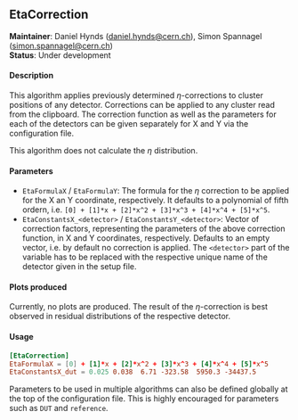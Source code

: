 ## EtaCorrection
**Maintainer**: Daniel Hynds (<daniel.hynds@cern.ch>), Simon Spannagel (<simon.spannagel@cern.ch>)  
**Status**: Under development  

#### Description
This algorithm applies previously determined $`\eta`$-corrections to cluster positions of any detector. Corrections can be applied to any cluster read from the clipboard. The correction function as well as the parameters for each of the detectors can be given separately for X and Y via the configuration file.

This algorithm does not calculate the $`\eta`$ distribution.

#### Parameters
* `EtaFormulaX` / `EtaFormulaY`: The formula for the $`\eta`$ correction to be applied for the X an Y coordinate, respectively. It defaults to a polynomial of fifth ordern, i.e. `[0] + [1]*x + [2]*x^2 + [3]*x^3 + [4]*x^4 + [5]*x^5`.
* `EtaConstantsX_<detector>` / `EtaConstantsY_<detector>`: Vector of correction factors, representing the parameters of the above correction function, in X and Y coordinates, respectively. Defaults to an empty vector, i.e. by default no correction is applied. The `<detector>` part of the variable has to be replaced with the respective unique name of the detector given in the setup file.

#### Plots produced
Currently, no plots are produced. The result of the $`\eta`$-correction is best observed in residual distributions of the respective detector.

#### Usage
```toml
[EtaCorrection]
EtaFormulaX = [0] + [1]*x + [2]*x^2 + [3]*x^3 + [4]*x^4 + [5]*x^5
EtaConstantsX_dut = 0.025 0.038  6.71 -323.58  5950.3 -34437.5
```
Parameters to be used in multiple algorithms can also be defined globally at the top of the configuration file. This is highly encouraged for parameters such as `DUT` and `reference`.
